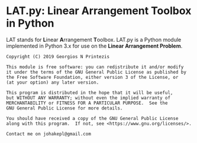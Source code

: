 # LAT.py: Linear Arrangement Toolbox in Python

LAT stands for **L**inear **A**rrangement **T**oolbox. LAT.py is a Python module implemented in Python 3.x for use on the **Linear Arrangement Problem**. 

    Copyright (C) 2019 Georgios N Printezis
    
    This module is free software: you can redistribute it and/or modify
    it under the terms of the GNU General Public License as published by
    the Free Software Foundation, either version 3 of the License, or
    (at your option) any later version.

    This program is distributed in the hope that it will be useful,
    but WITHOUT ANY WARRANTY; without even the implied warranty of
    MERCHANTABILITY or FITNESS FOR A PARTICULAR PURPOSE.  See the
    GNU General Public License for more details.

    You should have received a copy of the GNU General Public License
    along with this program.  If not, see <https://www.gnu.org/licenses/>.
    
    Contact me on johakepl@gmail.com
